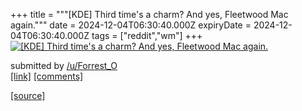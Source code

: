 +++
title = """[KDE] Third time's a charm? And yes, Fleetwood Mac again."""
date = 2024-12-04T06:30:40.000Z
expiryDate = 2024-12-04T06:30:40.000Z
tags = ["reddit","wm"]
+++
[![[KDE] Third time's a charm? And yes, Fleetwood Mac again.](https://preview.redd.it/sdaiqf640s4e1.png?width=640&crop=smart&auto=webp&s=5a8b2003c1055fadfd3decdc7a9b04ff893a3eba "[KDE] Third time's a charm? And yes, Fleetwood Mac again.")](https://www.reddit.com/r/unixporn/comments/1h69s93/kde_third_times_a_charm_and_yes_fleetwood_mac/)

submitted by [/u/Forrest\_O](https://www.reddit.com/user/Forrest_O)  
[\[link\]](https://i.redd.it/sdaiqf640s4e1.png) [\[comments\]](https://www.reddit.com/r/unixporn/comments/1h69s93/kde_third_times_a_charm_and_yes_fleetwood_mac/)

[[source]](https://www.reddit.com/r/unixporn/comments/1h69s93/kde_third_times_a_charm_and_yes_fleetwood_mac/)
